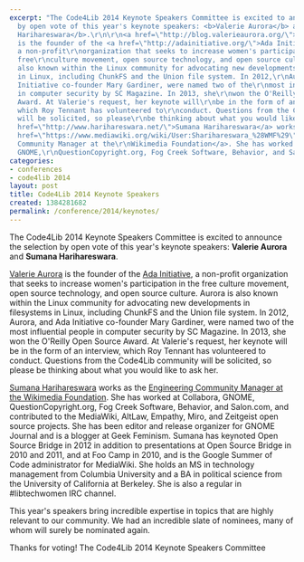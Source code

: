 ```yaml
---
excerpt: "The Code4Lib 2014 Keynote Speakers Committee is excited to announce the\r\nselection
  by open vote of this year's keynote speakers: <b>Valerie Aurora</b> and\r\n<b>Sumana
  Harihareswara</b>.\r\n\r\n<a href=\"http://blog.valerieaurora.org/\">Valerie Aurora</a>
  is the founder of the <a href=\"http://adainitiative.org/\">Ada Initiative</a>,
  a non-profit\r\norganization that seeks to increase women's participation in the
  free\r\nculture movement, open source technology, and open source culture. Aurora\r\nis
  also known within the Linux community for advocating new developments in\r\nfilesystems
  in Linux, including ChunkFS and the Union file system. In 2012,\r\nAurora, and Ada
  Initiative co-founder Mary Gardiner, were named two of the\r\nmost influential people
  in computer security by SC Magazine. In 2013, she\r\nwon the O'Reilly Open Source
  Award. At Valerie's request, her keynote will\r\nbe in the form of an interview,
  which Roy Tennant has volunteered to\r\nconduct. Questions from the Code4Lib community
  will be solicited, so please\r\nbe thinking about what you would like to ask her.\r\n\r\n<a
  href=\"http://www.harihareswara.net/\">Sumana Harihareswara</a> works as the <a
  href=\"https://www.mediawiki.org/wiki/User:Sharihareswara_%28WMF%29\">Engineering
  Community Manager at the\r\nWikimedia Foundation</a>. She has worked at Collabora,
  GNOME,\r\nQuestionCopyright.org, Fog Creek Software, Behavior, and Salon.com, and\r"
categories:
- conferences
- code4lib 2014
layout: post
title: Code4Lib 2014 Keynote Speakers
created: 1384281682
permalink: /conference/2014/keynotes/
---
```

The Code4Lib 2014 Keynote Speakers Committee is excited to announce the
selection by open vote of this year's keynote speakers: <b>Valerie Aurora</b> and
<b>Sumana Harihareswara</b>.

<a href="http://blog.valerieaurora.org/">Valerie Aurora</a> is the founder of the <a href="http://adainitiative.org/">Ada Initiative</a>, a non-profit
organization that seeks to increase women's participation in the free
culture movement, open source technology, and open source culture. Aurora
is also known within the Linux community for advocating new developments in
filesystems in Linux, including ChunkFS and the Union file system. In 2012,
Aurora, and Ada Initiative co-founder Mary Gardiner, were named two of the
most influential people in computer security by SC Magazine. In 2013, she
won the O'Reilly Open Source Award. At Valerie's request, her keynote will
be in the form of an interview, which Roy Tennant has volunteered to
conduct. Questions from the Code4Lib community will be solicited, so please
be thinking about what you would like to ask her.

<a href="http://www.harihareswara.net/">Sumana Harihareswara</a> works as the <a href="https://www.mediawiki.org/wiki/User:Sharihareswara_%28WMF%29">Engineering Community Manager at the
Wikimedia Foundation</a>. She has worked at Collabora, GNOME,
QuestionCopyright.org, Fog Creek Software, Behavior, and Salon.com, and
contributed to the MediaWiki, AltLaw, Empathy, Miro, and Zeitgeist open
source projects. She has been editor and release organizer for GNOME
Journal and is a blogger at Geek Feminism. Sumana has keynoted Open Source
Bridge in 2012 in addition to presentations at Open Source Bridge in 2010
and 2011, and at Foo Camp in 2010, and is the Google Summer of Code
administrator for MediaWiki. She holds an MS in technology management from
Columbia University and a BA in political science from the University of
California at Berkeley. She is also a regular in #libtechwomen IRC channel.

This year's speakers bring incredible expertise in topics that are highly
relevant to our community. We had an incredible slate of nominees, many of
whom will surely be nominated again.

Thanks for voting!
The Code4Lib 2014 Keynote Speakers Committee
